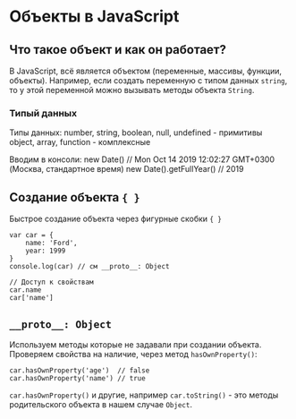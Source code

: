 # Объекты в JavaScript
## Что такое объект и как он работает?
В JavaScript, всё является объектом (переменные, массивы, функции, объекты). Например, если создать переменную с типом данных `string`, то у этой переменной можно вызывать методы объекта `String`.

### Типый данных
Типы данных: number, string, boolean, null, undefined - примитивы<br />
object, array, function - комплексные

Вводим в консоли:
    new Date() // Mon Oct 14 2019 12:02:27 GMT+0300 (Москва, стандартное время)
    new Date().getFullYear() // 2019

## Создание объекта `{ }`
Быстрое создание объекта через фигурные скобки `{ }`

    var car = {
        name: 'Ford',
        year: 1999
    }
    console.log(car) // см __proto__: Object
    
    // Доступ к свойствам
    car.name
    car['name']

## `__proto__: Object`
Используем методы которые не задавали при создании объекта. Проверяем свойства на наличие, через метод `hasOwnProperty()`:

    car.hasOwnProperty('age')  // false
    car.hasOwnProperty('name') // true

`car.hasOwnProperty()` и другие, например `car.toString()` - это методы родительского объекта в нашем случае `Object`.
